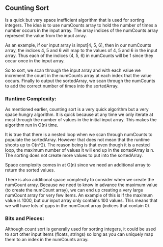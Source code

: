 ## Counting Sort

Is a quick but very space inefficient algorithm that is used for sorting integers. The idea is to use numCounts array to hold the number of times a number occurs in the input array. The array indices of the numCounts array represent the value from the input array. 

As an example, if our input array is input[4, 5, 6], then in our numCounts array, the indices 4, 5 and 6 will map to the values of 4, 5 and 6 in the input array. Thus each of the indices (4, 5, 6) in numCounts will be 1 since they occur once in the input array.

So to sort, we scan through the input array and with each value we increment the count in the numCounts array at each index that the value occurs. Finally to output the sortedArray, we scan through the numCounts to add the correct number of times into the sortedArray.

### Runtime Complexity:

As mentioned earlier, counting sort is a very quick algorithm but a very space hungry algorithm. It is quick because at any time we only iterate at most through the number of values in the initial input array. This makes the algorithm run in O(n) time.

It is true that there is a nested loop when we scan through numCounts to populate the sortedArray. However that does not mean that the runtime shoots up to O(n^2). The reason being is that even though it is a nested loop, the maximum number of values it will end up in the sortedArray is n. The sorting does not create more values to put into the sortedArray.

Space complexity comes in at O(n) since we need an additional array to return the sorted values. 

There is also additional space complexity to consider when we create the numCount array. Because we need to know in advance the maximum value (to create the numCount array), we can end up creating a very large numCount array for very few items. An example of this is if the maximum value is 1000, but our input array only contains 100 values. This means that we will have lots of gaps in the numCount array (indices that contain 0).

### Bits and Pieces:

Although count sort is generally used for sorting integers, it could be used to sort other input items (floats, strings) so long as you can uniquely map them to an index in the numCounts array.